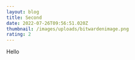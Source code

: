 ```yaml
---
layout: blog
title: Second
date: 2022-07-26T09:56:51.020Z
thumbnail: /images/uploads/bitwardenimage.png
rating: 2
---
```

Hello